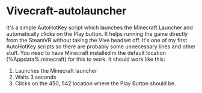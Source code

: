 # Vivecraft-autolauncher
It's a simple AutoHotKey script which launches the Minecraft Launcher and automatically clicks on the Play button. 
It helps running the game directly from the SteamVR without taking the Vive headset off.
It's one of my first AutoHotKey scripts so there are probably some unnecessary lines and other stuff.
You need to have Minecraft installed in the default location (%Appdata%\.minecraft) for this to work.
It should work like this:
1. Launches the Minecraft launcher
2. Waits 3 seconds
3. Clicks on the 450, 542 location where the Play Button should be.
